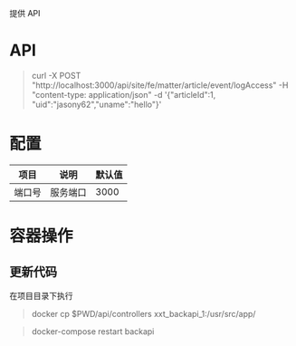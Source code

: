 提供 API

# API

> curl -X POST "http://localhost:3000/api/site/fe/matter/article/event/logAccess" -H "content-type: application/json" -d '{"articleId":1, "uid":"jasony62","uname":"hello"}'

# 配置

| 项目   | 说明     | 默认值 |
| ------ | -------- | ------ |
| 端口号 | 服务端口 | 3000   |

# 容器操作

## 更新代码

在项目目录下执行

> docker cp $PWD/api/controllers xxt_backapi_1:/usr/src/app/

> docker-compose restart backapi
